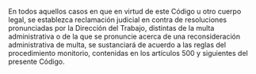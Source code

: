 En todos aquellos casos en que en virtud de este Código u otro cuerpo legal, se establezca reclamación judicial en contra de resoluciones pronunciadas por la Dirección del Trabajo, distintas de la multa administrativa o de la que se pronuncie acerca de una reconsideración administrativa de multa, se sustanciará de acuerdo a las reglas del procedimiento monitorio, contenidas en los artículos 500 y siguientes del presente Código.